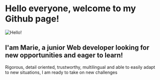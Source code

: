 # Hello everyone, welcome to my Github page!
![Hello!](https://media.giphy.com/media/S9RKaj4E4dhWvKfMHf/giphy.gif)

## I'am Marie, a junior Web developer looking for new opportunities and eager to learn!

Rigorous, detail oriented, trustworthy, multilingual and able to easily adapt to new situations, I am ready to take on new challenges 






